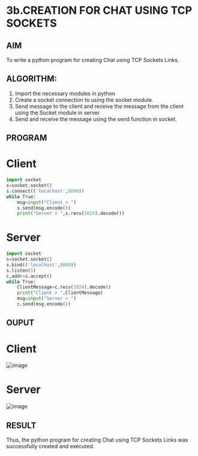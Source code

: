 # 3b.CREATION FOR CHAT USING TCP SOCKETS
## AIM
To write a python program for creating Chat using TCP Sockets Links.
## ALGORITHM:
1. Import the necessary modules in python
2. Create a socket connection to using the socket module.
3. Send message to the client and receive the message from the client using the Socket module in
 server
4. Send and receive the message using the send function in socket.
## PROGRAM
# Client 
```python
import socket
s=socket.socket()
s.connect(('localhost',8000))
while True:
    msg=input("Client > ")
    s.send(msg.encode())
    print("Server > ",s.recv(1024).decode())
```
# Server
```python
import socket
s=socket.socket()
s.bind(('localhost',8000))
s.listen(5)
c,addr=s.accept()
while True:
    ClientMessage=c.recv(1024).decode()
    print("Client > ",ClientMessage)
    msg=input("Server > ")
    c.send(msg.encode())
```

## OUPUT
# Client
![image](https://github.com/user-attachments/assets/3514d0c3-2771-4f0a-972c-b4307bbdde9c)
# Server
![image](https://github.com/user-attachments/assets/9fef7e2f-d747-4e2e-ab64-e76f1eac6ea1)

## RESULT
Thus, the python program for creating Chat using TCP Sockets Links was successfully 
created and executed.
